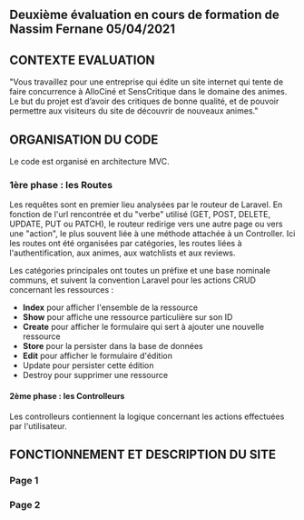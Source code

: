 ## Deuxième évaluation en cours de formation de Nassim Fernane 05/04/2021

## **CONTEXTE EVALUATION**

"Vous travaillez pour une entreprise qui édite un site internet qui tente de faire concurrence à AlloCiné et SensCritique dans le domaine des animes. Le but du projet est d’avoir des critiques de bonne qualité, et de pouvoir permettre aux visiteurs du site de découvrir de nouveaux animes."

## **ORGANISATION DU CODE**

Le code est organisé en architecture MVC.

### **1ère phase : les Routes**

Les requêtes sont en premier lieu analysées par le routeur de Laravel. En fonction de l'url rencontrée et du "verbe" utilisé (GET, POST, DELETE, UPDATE, PUT ou PATCH), le routeur redirige vers une autre page ou vers une "action", le plus souvent liée à une méthode attachée à un Controller. Ici les routes ont été organisées par catégories, les routes liées à l'authentification, aux animes, aux watchlists et aux reviews.

Les catégories principales ont toutes un préfixe et une base nominale communs, et suivent la convention Laravel pour les actions CRUD concernant les ressources :

-   **Index** pour afficher l'ensemble de la ressource
-   **Show** pour affiche une ressource particulière sur son ID
-   **Create** pour afficher le formulaire qui sert à ajouter une nouvelle ressource
-   **Store** pour la persister dans la base de données
-   **Edit** pour afficher le formulaire d'édition
-   Update pour persister cette édition
-   Destroy pour supprimer une ressource

#### 2ème phase : les Controlleurs

Les controlleurs contiennent la logique concernant les actions effectuées par l'utilisateur.

## **FONCTIONNEMENT ET DESCRIPTION DU SITE**

### Page 1

### Page 2

